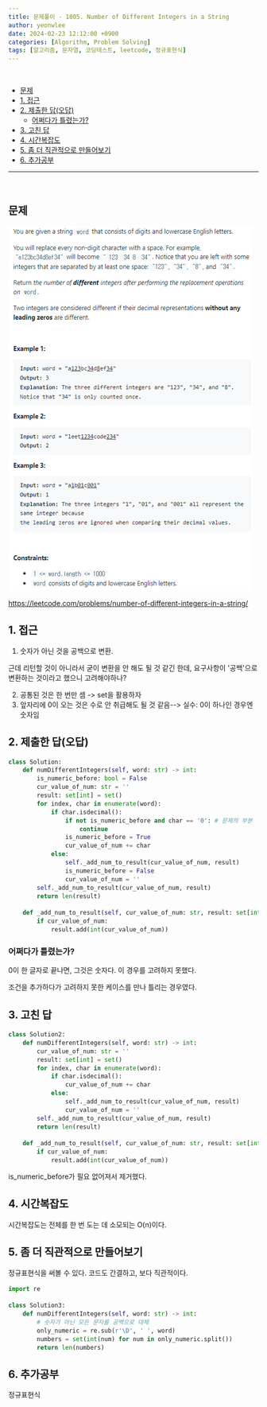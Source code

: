 ```yaml
---
title: 문제풀이 - 1805. Number of Different Integers in a String
author: yeonwlee
date: 2024-02-23 12:12:00 +0900
categories: [Algorithm, Problem Solving]
tags: [알고리즘, 문자열, 코딩테스트, leetcode, 정규표현식]
---
```


<br>

- [문제](#문제)
- [1. 접근](#1-접근)
- [2. 제출한 답(오답)](#2-제출한-답오답)
  - [어쩌다가 틀렸는가?](#어쩌다가-틀렸는가)
- [3. 고친 답](#3-고친-답)
- [4. 시간복잡도](#4-시간복잡도)
- [5. 좀 더 직관적으로 만들어보기](#5-좀-더-직관적으로-만들어보기)
- [6. 추가공부](#6-추가공부)

---

<br>

## 문제

![image alt 문제](/assets/img/post/2024-02-23-problemsolving-leetcode-1805-number-of-different-integers-in-a-string/img0.png)

<https://leetcode.com/problems/number-of-different-integers-in-a-string/>

## 1. 접근

1. 숫자가 아닌 것을 공백으로 변환.

근데 리턴할 것이 아니라서 굳이 변환을 안 해도 될 것 같긴 한데, 요구사항이 '공백'으로 변환하는 것이라고 했으니 고려해야하나?

2. 공통된 것은 한 번만 셈 -> set을 활용하자
3. 앞자리에 0이 오는 것은 수로 안 취급해도 될 것 같음--> 실수: 0이 하나인 경우엔 숫자임

## 2. 제출한 답(오답)

```python
class Solution:
    def numDifferentIntegers(self, word: str) -> int:
        is_numeric_before: bool = False
        cur_value_of_num: str = ''
        result: set[int] = set()
        for index, char in enumerate(word):
            if char.isdecimal():
                if not is_numeric_before and char == '0': # 문제의 부분
                    continue
                is_numeric_before = True
                cur_value_of_num += char
            else:
                self._add_num_to_result(cur_value_of_num, result)
                is_numeric_before = False
                cur_value_of_num = ''
        self._add_num_to_result(cur_value_of_num, result)
        return len(result)

    def _add_num_to_result(self, cur_value_of_num: str, result: set[int]) -> None:
        if cur_value_of_num:
            result.add(int(cur_value_of_num))
```

### 어쩌다가 틀렸는가?

0이 한 글자로 끝나면, 그것은 숫자다. 이 경우를 고려하지 못했다.

조건을 추가하다가
고려하지 못한 케이스를 만나 틀리는 경우였다.

## 3. 고친 답

```python
class Solution2:
    def numDifferentIntegers(self, word: str) -> int:
        cur_value_of_num: str = ''
        result: set[int] = set()
        for index, char in enumerate(word):
            if char.isdecimal():
                cur_value_of_num += char
            else:
                self._add_num_to_result(cur_value_of_num, result)
                cur_value_of_num = ''
        self._add_num_to_result(cur_value_of_num, result)
        return len(result)

    def _add_num_to_result(self, cur_value_of_num: str, result: set[int]) -> None:
        if cur_value_of_num:
            result.add(int(cur_value_of_num))
```

is_numeric_before가 필요 없어져서 제거했다.

## 4. 시간복잡도

시간복잡도는 전체를 한 번 도는 데 소모되는 O(n)이다.

## 5. 좀 더 직관적으로 만들어보기

정규표현식을 써볼 수 있다.
코드도 간결하고, 보다 직관적이다.

```python
import re

class Solution3:
    def numDifferentIntegers(self, word: str) -> int:
        # 숫자가 아닌 모든 문자를 공백으로 대체
        only_numeric = re.sub(r'\D', ' ', word)
        numbers = set(int(num) for num in only_numeric.split())
        return len(numbers)
```

## 6. 추가공부

정규표현식
